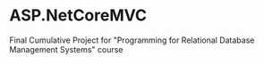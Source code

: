 # ASP.NetCoreMVC
 Final Cumulative Project for "Programming for Relational Database Management Systems" course
